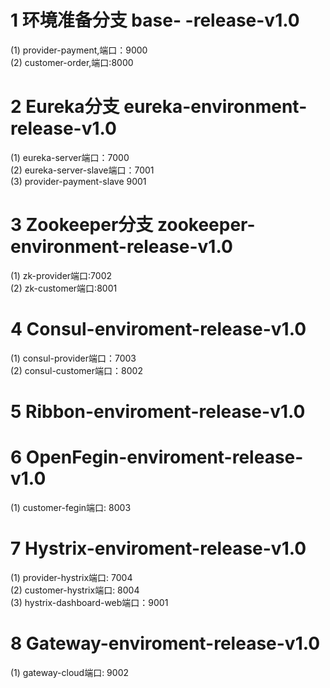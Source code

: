 # 1 环境准备分支  base- -release-v1.0
  (1) provider-payment,端口：9000                                     
  (2) customer-order,端口:8000                        
# 2 Eureka分支  eureka-environment-release-v1.0
  (1) eureka-server端口：7000                                                 
  (2) eureka-server-slave端口：7001                       
  (3) provider-payment-slave 9001                 
# 3 Zookeeper分支 zookeeper-environment-release-v1.0
  (1) zk-provider端口:7002                                     
  (2) zk-customer端口:8001     
# 4 Consul-enviroment-release-v1.0
  (1) consul-provider端口：7003           
  (2) consul-customer端口：8002          
# 5 Ribbon-enviroment-release-v1.0

# 6 OpenFegin-enviroment-release-v1.0
  (1) customer-fegin端口: 8003                
  
# 7 Hystrix-enviroment-release-v1.0  
  (1) provider-hystrix端口: 7004                       
  (2) customer-hystrix端口: 8004                      
  (3) hystrix-dashboard-web端口：9001                          
  
# 8 Gateway-enviroment-release-v1.0  
  (1) gateway-cloud端口: 9002                                    